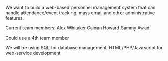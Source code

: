 We want to build a web-based personnel management system that can handle attendance/event tracking, 
mass emai, and other administrative features.


Current team members:
Alex Whitaker
Cainan Howard
Sammy Awad

Could use a 4th team member

We will be using SQL for database management, HTML/PHP/Javascript for web-service development
